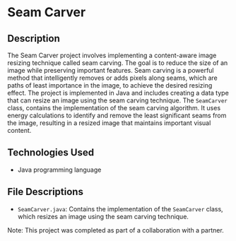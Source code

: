 # Seam Carver

## Description

The Seam Carver project involves implementing a content-aware image resizing technique called seam carving. The goal is to reduce the size of an image while preserving important features. Seam carving is a powerful method that intelligently removes or adds pixels along seams, which are paths of least importance in the image, to achieve the desired resizing effect. The project is implemented in Java and includes creating a data type that can resize an image using the seam carving technique. The `SeamCarver` class, contains the implementation of the seam carving algorithm. It uses energy calculations to identify and remove the least significant seams from the image, resulting in a resized image that maintains important visual content.

## Technologies Used

- Java programming language

## File Descriptions

- `SeamCarver.java`: Contains the implementation of the `SeamCarver` class, which resizes an image using the seam carving technique.

Note: This project was completed as part of a collaboration with a partner.
